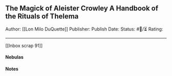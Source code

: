 ## The Magick of Aleister Crowley A Handbook of the Rituals of Thelema

Author: [[Lon Milo DuQuette]]
Publisher: 
Publish Date:
Status: #💫/⏳ 
Rating:

___

[[Inbox scrap 91]]

#### Nebulas



#### Notes

